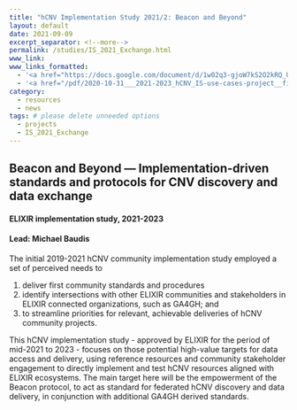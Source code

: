```yaml
---
title: "hCNV Implementation Study 2021/2: Beacon and Beyond"
layout: default
date: 2021-09-09
excerpt_separator: <!--more-->
permalink: /studies/IS_2021_Exchange.html
www_link:
www_links_formatted:
  - '<a href="https://docs.google.com/document/d/1w02q3-gjoW7kS2O2kRQ_UpSH7XzubfZW6--_oCADhsg/edit#">[meeting minutes] (GDocs)</a>'
  - '<a href="/pdf/2020-10-31___2021-2023_hCNV_IS-use-cases-project__final.pdf">[submitted study plan] (PDF)</a>'
category:
  - resources
  - news
tags: # please delete unneeded options
  - projects
  - IS_2021_Exchange
---
```


## Beacon and Beyond — Implementation-driven standards and protocols for CNV discovery and data exchange
#### ELIXIR implementation study, 2021-2023
#### Lead: Michael Baudis

The initial 2019-2021 hCNV community implementation study employed a set of
perceived needs to

1. deliver first community standards and procedures
2. identify intersections with other ELIXIR communities and stakeholders in ELIXIR connected organizations, such as GA4GH; and
3. to streamline priorities for relevant, achievable deliveries of hCNV community projects.

<!--more-->
This hCNV implementation study - approved by ELIXIR for the period of mid-2021
to 2023 - focuses on those potential high-value targets for data access and
delivery, using reference resources and community stakeholder engagement to
directly implement and test hCNV resources aligned with ELIXIR ecosystems.
The main target here will be the empowerment of the Beacon protocol, to act as
standard for federated hCNV discovery and data delivery, in conjunction with
additional GA4GH derived standards.
